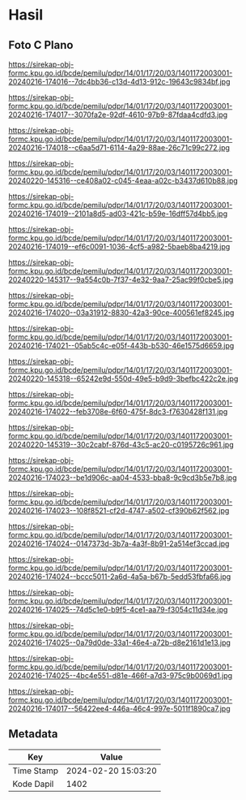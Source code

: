# Hasil

## Foto C Plano

https://sirekap-obj-formc.kpu.go.id/bcde/pemilu/pdpr/14/01/17/20/03/1401172003001-20240216-174016--7dc4bb36-c13d-4d13-912c-19643c9834bf.jpg

https://sirekap-obj-formc.kpu.go.id/bcde/pemilu/pdpr/14/01/17/20/03/1401172003001-20240216-174017--3070fa2e-92df-4610-97b9-87fdaa4cdfd3.jpg

https://sirekap-obj-formc.kpu.go.id/bcde/pemilu/pdpr/14/01/17/20/03/1401172003001-20240216-174018--c6aa5d71-6114-4a29-88ae-26c71c99c272.jpg

https://sirekap-obj-formc.kpu.go.id/bcde/pemilu/pdpr/14/01/17/20/03/1401172003001-20240220-145316--ce408a02-c045-4eaa-a02c-b3437d610b88.jpg

https://sirekap-obj-formc.kpu.go.id/bcde/pemilu/pdpr/14/01/17/20/03/1401172003001-20240216-174019--2101a8d5-ad03-421c-b59e-16dff57d4bb5.jpg

https://sirekap-obj-formc.kpu.go.id/bcde/pemilu/pdpr/14/01/17/20/03/1401172003001-20240216-174019--ef6c0091-1036-4cf5-a982-5baeb8ba4219.jpg

https://sirekap-obj-formc.kpu.go.id/bcde/pemilu/pdpr/14/01/17/20/03/1401172003001-20240220-145317--9a554c0b-7f37-4e32-9aa7-25ac99f0cbe5.jpg

https://sirekap-obj-formc.kpu.go.id/bcde/pemilu/pdpr/14/01/17/20/03/1401172003001-20240216-174020--03a31912-8830-42a3-90ce-400561ef8245.jpg

https://sirekap-obj-formc.kpu.go.id/bcde/pemilu/pdpr/14/01/17/20/03/1401172003001-20240216-174021--05ab5c4c-e05f-443b-b530-46e1575d6659.jpg

https://sirekap-obj-formc.kpu.go.id/bcde/pemilu/pdpr/14/01/17/20/03/1401172003001-20240220-145318--65242e9d-550d-49e5-b9d9-3befbc422c2e.jpg

https://sirekap-obj-formc.kpu.go.id/bcde/pemilu/pdpr/14/01/17/20/03/1401172003001-20240216-174022--feb3708e-6f60-475f-8dc3-f7630428f131.jpg

https://sirekap-obj-formc.kpu.go.id/bcde/pemilu/pdpr/14/01/17/20/03/1401172003001-20240220-145319--30c2cabf-876d-43c5-ac20-c0195726c961.jpg

https://sirekap-obj-formc.kpu.go.id/bcde/pemilu/pdpr/14/01/17/20/03/1401172003001-20240216-174023--be1d906c-aa04-4533-bba8-9c9cd3b5e7b8.jpg

https://sirekap-obj-formc.kpu.go.id/bcde/pemilu/pdpr/14/01/17/20/03/1401172003001-20240216-174023--108f8521-cf2d-4747-a502-cf390b62f562.jpg

https://sirekap-obj-formc.kpu.go.id/bcde/pemilu/pdpr/14/01/17/20/03/1401172003001-20240216-174024--0147373d-3b7a-4a3f-8b91-2a514ef3ccad.jpg

https://sirekap-obj-formc.kpu.go.id/bcde/pemilu/pdpr/14/01/17/20/03/1401172003001-20240216-174024--bccc5011-2a6d-4a5a-b67b-5edd53fbfa66.jpg

https://sirekap-obj-formc.kpu.go.id/bcde/pemilu/pdpr/14/01/17/20/03/1401172003001-20240216-174025--74d5c1e0-b9f5-4ce1-aa79-f3054c11d34e.jpg

https://sirekap-obj-formc.kpu.go.id/bcde/pemilu/pdpr/14/01/17/20/03/1401172003001-20240216-174025--0a79d0de-33a1-46e4-a72b-d8e2161d1e13.jpg

https://sirekap-obj-formc.kpu.go.id/bcde/pemilu/pdpr/14/01/17/20/03/1401172003001-20240216-174025--4bc4e551-d81e-466f-a7d3-975c9b0069d1.jpg

https://sirekap-obj-formc.kpu.go.id/bcde/pemilu/pdpr/14/01/17/20/03/1401172003001-20240216-174017--56422ee4-446a-46c4-997e-5011f1890ca7.jpg


## Metadata

| Key        | Value               |
| ---------- | ------------------- |
| Time Stamp | 2024-02-20 15:03:20 |
| Kode Dapil | 1402                |



